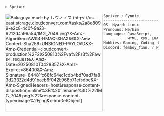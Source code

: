 ```zsh
> Sprixer
```

<img align="left" src="https://i.redd.it/h7dae4o0uk461.jpg" alt="Bakaguya made by レヴィノス (https://us-east.storage.cloudconvert.com/tasks/2a8e8099-e2c8-4c0f-9a23-6212d4a96a54/IMG_7049.png?X-Amz-Algorithm=AWS4-HMAC-SHA256&X-Amz-Content-Sha256=UNSIGNED-PAYLOAD&X-Amz-Credential=cloudconvert-production%2F20250810%2Fva%2Fs3%2Faws4_request&X-Amz-Date=20250810T042835Z&X-Amz-Expires=86400&X-Amz-Signature=84481fc68fc64ec1cdb4bd70ad7fa83d23322d4d91beeb6f042b968b71efbdbe&X-Amz-SignedHeaders=host&response-content-disposition=inline%3B%20filename%3D%22IMG_7049.png%22&response-content-type=image%2Fpng&x-id=GetObject)" width="320" /> 

```csharp
Sprixer / Fynnie
-------------------------
OS: Nyarch Linux
Pronouns: He/him
Languages: JavaScript,
           HTML, CSS, LUA, Python.
Hobbies: Gaming, Coding, Relaxing
Discord: femboy_finn. / Fynnie
```
